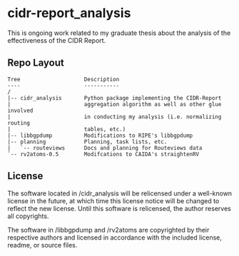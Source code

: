 cidr-report_analysis
====================

This is ongoing work related to my graduate thesis about the analysis of the
effectiveness of the CIDR Report.

Repo Layout
-----------

    Tree                    Description
    ----                    -----------
    /
    |-- cidr_analysis       Python package implementing the CIDR-Report
    |                       aggregation algorithm as well as other glue involved
    |                       in conducting my analysis (i.e. normalizing routing
    |                       tables, etc.)
    |-- libbgpdump          Modifications to RIPE's libbgpdump
    |-- planning            Planning, task lists, etc.
    |   `-- routeviews      Docs and planning for Routeviews data
    `-- rv2atoms-0.5        Modifcations to CAIDA's straightenRV

License
-------

The software located in /cidr_analysis will be relicensed under a well-known
license in the future, at which time this license notice will be changed to
reflect the new license. Until this software is relicensed, the author reserves
all copyrights.

The software in /libbgpdump and /rv2atoms are copyrighted by their respective
authors and licensed in accordance with the included license, readme, or source files.
